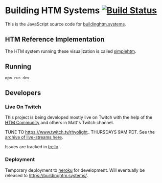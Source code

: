 # Building HTM Systems [![Build Status](https://travis-ci.org/htm-community/building-htm-systems.svg?branch=master)](https://travis-ci.org/htm-community/building-htm-systems)

This is the JavaScript source code for [buildinghtm.systems](http://buildinghtm.systems).

## HTM Reference Implementation

The HTM system running these visualization is called [simplehtm](https://github.com/htm-community/simplehtm).

## Running

    npm run dev

## Developers

### Live On Twitch

This project is being developed mostly live on Twitch with the help of the [HTM Community](https://discourse.numenta.org/categories) and others in Matt's Twitch channel.

TUNE TO https://www.twitch.tv/rhyolight_ THURSDAYS 9AM PDT. See the [archive of live-streams here](https://www.youtube.com/watch?v=vRSh3ceP6xE&list=PL3yXMgtrZmDr6hlnTDmsG4GFMv2htzArt).

Issues are tracked in [trello](https://trello.com/b/iOG0iEnT/building-htm-systems).

### Deployment

Temporary deployment to [heroku](https://building-htm-systems.herokuapp.com/) for development. Will eventually be released to https://buildinghtm.systems/.
